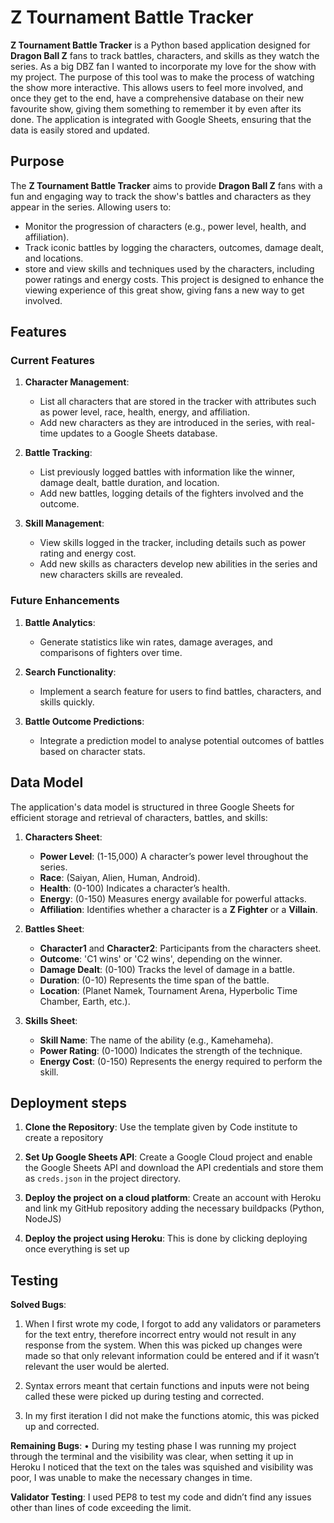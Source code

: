 # Z Tournament Battle Tracker

**Z Tournament Battle Tracker** is a Python based application designed for **Dragon Ball Z** fans to track battles, characters, and skills as they watch the series. As a big DBZ fan I wanted to incorporate my love for the show with my project. The purpose of this tool was to make the process of watching the show more interactive. This allows users to feel more involved, and once they get to the end, have a comprehensive database on their new favourite show, giving them something to remember it by even after its done. The application is integrated with Google Sheets, ensuring that the data is easily stored and updated.

## Purpose

The **Z Tournament Battle Tracker** aims to provide **Dragon Ball Z** fans with a fun and engaging way to track the show's battles and characters as they appear in the series.
 Allowing users to:
- Monitor the progression of characters (e.g., power level, health, and affiliation).
- Track iconic battles by logging the characters, outcomes, damage dealt, and locations.
- store and view skills and techniques used by the characters, including power ratings and energy costs.
This project is designed to enhance the viewing experience of this great show, giving fans a new way to get involved.

## Features

### Current Features

1. **Character Management**:
   - List all characters that are stored in the tracker with attributes such as power level, race, health, energy, and affiliation.
   - Add new characters as they are introduced in the series, with real-time updates to a Google Sheets database.

2. **Battle Tracking**:
   - List previously logged battles with information like the winner, damage dealt, battle duration, and location.
   - Add new battles, logging details of the fighters involved and the outcome.

3. **Skill Management**:
   - View skills logged in the tracker, including details such as power rating and energy cost.
   - Add new skills as characters develop new abilities in the series and new characters skills are revealed.

### Future Enhancements

1. **Battle Analytics**:
   - Generate statistics like win rates, damage averages, and comparisons of fighters over time.
   
2. **Search Functionality**:
   - Implement a search feature for users to find battles, characters, and skills quickly.

3. **Battle Outcome Predictions**:
   - Integrate a prediction model to analyse potential outcomes of battles based on character stats.

## Data Model

The application's data model is structured in three Google Sheets for efficient storage and retrieval of characters, battles, and skills:

1. **Characters Sheet**:
   - **Power Level**: (1-15,000) A character’s power level throughout the series.
   - **Race**: (Saiyan, Alien, Human, Android).
   - **Health**: (0-100) Indicates a character’s health.
   - **Energy**: (0-150) Measures energy available for powerful attacks.
   - **Affiliation**: Identifies whether a character is a **Z Fighter** or a **Villain**.

2. **Battles Sheet**:
   - **Character1** and **Character2**: Participants from the characters sheet.
   - **Outcome**: 'C1 wins' or 'C2 wins', depending on the winner.
   - **Damage Dealt**: (0-100) Tracks the level of damage in a battle.
   - **Duration**: (0-10) Represents the time span of the battle.
   - **Location**: (Planet Namek, Tournament Arena, Hyperbolic Time Chamber, Earth, etc.).

3. **Skills Sheet**:
   - **Skill Name**: The name of the ability (e.g., Kamehameha).
   - **Power Rating**: (0-1000) Indicates the strength of the technique.
   - **Energy Cost**: (0-150) Represents the energy required to perform the skill.

## Deployment steps

1. **Clone the Repository**: Use the template given by Code institute to create a repository 

2. **Set Up Google Sheets API**: Create a Google Cloud project and enable the Google Sheets API and download the API credentials and store them as `creds.json` in the project directory.

3. **Deploy the project on a cloud platform**: Create an account with Heroku and link my GitHub repository adding the necessary buildpacks (Python, NodeJS)

4. **Deploy the project using Heroku**: This is done by clicking deploying once everything is set up

## Testing

**Solved Bugs**:
1.	When I first wrote my code, I forgot to add any validators or parameters for the text entry, therefore incorrect entry would not result in any response from the system. When this was picked up changes were made so that only relevant information could be entered and if it wasn’t relevant the user would be alerted. 

2.	Syntax errors meant that certain functions and inputs were not being called these were picked up during testing and corrected.

3.	In my first iteration I did not make the functions atomic, this was picked up and corrected.

**Remaining Bugs**:
•	During my testing phase I was running my project through the terminal and the visibility was clear, when setting it up in Heroku I noticed that the text on the tales was squished and visibility was poor, I was unable to make the necessary changes in time. 

**Validator Testing**:
I used PEP8 to test my code and didn’t find any issues other than lines of code exceeding the limit. 
